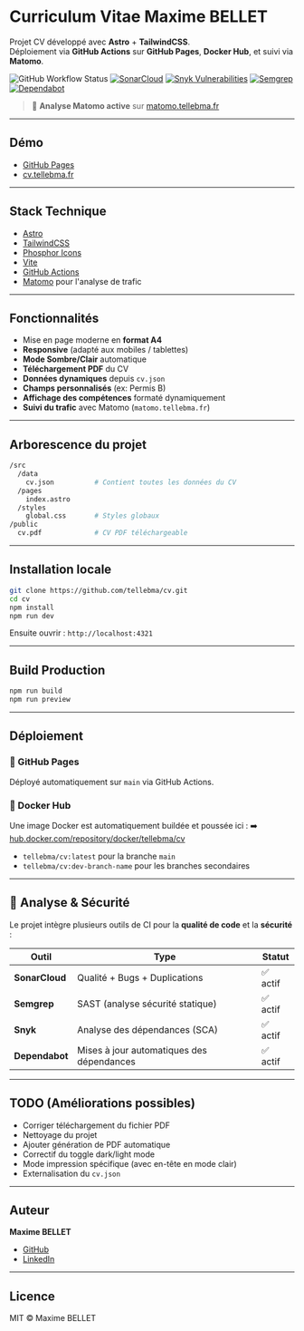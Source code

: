 # Curriculum Vitae Maxime BELLET

Projet CV développé avec **Astro** + **TailwindCSS**.  
Déploiement via **GitHub Actions** sur **GitHub Pages**, **Docker Hub**, et suivi via **Matomo**.

![GitHub Workflow Status](https://github.com/tellebma/cv/actions/workflows/main.yml/badge.svg)
[![SonarCloud](https://sonarcloud.io/api/project_badges/measure?project=tellebma_cv&metric=alert_status)](https://sonarcloud.io/summary/new_code?id=tellebma_cv)
[![Snyk Vulnerabilities](https://snyk.io/test/github/tellebma/cv/badge.svg)](https://snyk.io/test/github/tellebma/cv)
[![Semgrep](https://img.shields.io/badge/semgrep-scanning-brightgreen)](https://semgrep.dev/orgs/tellebma)
[![Dependabot](https://img.shields.io/badge/dependabot-enabled-brightgreen)](https://docs.github.com/en/code-security/supply-chain-security/keeping-your-dependencies-updated-automatically)

> 🎯 **Analyse Matomo active** sur [matomo.tellebma.fr](https://matomo.tellebma.fr)

---

## Démo

- [GitHub Pages](https://tellebma.github.io/cv)
- [cv.tellebma.fr](https://cv.tellebma.fr)

---

## Stack Technique

- [Astro](https://astro.build/)
- [TailwindCSS](https://tailwindcss.com/)
- [Phosphor Icons](https://phosphoricons.com/)
- [Vite](https://vitejs.dev/)
- [GitHub Actions](https://docs.github.com/actions)
- [Matomo](https://matomo.org/) pour l'analyse de trafic

---

## Fonctionnalités

- Mise en page moderne en **format A4**
- **Responsive** (adapté aux mobiles / tablettes)
- **Mode Sombre/Clair** automatique
- **Téléchargement PDF** du CV
- **Données dynamiques** depuis `cv.json`
- **Champs personnalisés** (ex: Permis B)
- **Affichage des compétences** formaté dynamiquement
- **Suivi du trafic** avec Matomo (`matomo.tellebma.fr`)

---

## Arborescence du projet

```bash
/src
  /data
    cv.json          # Contient toutes les données du CV
  /pages
    index.astro
  /styles
    global.css       # Styles globaux
/public
  cv.pdf             # CV PDF téléchargeable
````

---

## Installation locale

```bash
git clone https://github.com/tellebma/cv.git
cd cv
npm install
npm run dev
```

Ensuite ouvrir : `http://localhost:4321`

---

## Build Production

```bash
npm run build
npm run preview
```

---

## Déploiement

### 🚀 GitHub Pages

Déployé automatiquement sur `main` via GitHub Actions.

### 🐳 Docker Hub

Une image Docker est automatiquement buildée et poussée ici :
➡️ [hub.docker.com/repository/docker/tellebma/cv](https://hub.docker.com/repository/docker/tellebma/cv/general)

* `tellebma/cv:latest` pour la branche `main`
* `tellebma/cv:dev-branch-name` pour les branches secondaires

---

## 🔎 Analyse & Sécurité

Le projet intègre plusieurs outils de CI pour la **qualité de code** et la **sécurité** :

| Outil          | Type                                      | Statut  |
| -------------- | ----------------------------------------- | ------- |
| **SonarCloud** | Qualité + Bugs + Duplications             | ✅ actif |
| **Semgrep**    | SAST (analyse sécurité statique)          | ✅ actif |
| **Snyk**       | Analyse des dépendances (SCA)             | ✅ actif |
| **Dependabot** | Mises à jour automatiques des dépendances | ✅ actif |

---

## TODO (Améliorations possibles)

* Corriger téléchargement du fichier PDF
* Nettoyage du projet
* Ajouter génération de PDF automatique
* Correctif du toggle dark/light mode
* Mode impression spécifique (avec en-tête en mode clair)
* Externalisation du `cv.json`

---

## Auteur

**Maxime BELLET**

* [GitHub](https://github.com/tellebma)
* [LinkedIn](https://www.linkedin.com/in/maxime-bellet)

---

## Licence

MIT © Maxime BELLET



